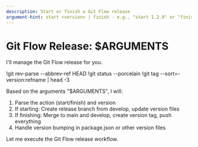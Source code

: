 ```yaml
---
description: Start or finish a Git Flow release
argument-hint: start <version> | finish - e.g., "start 1.2.0" or "finish"
---
```


# Git Flow Release: $ARGUMENTS

I'll manage the Git Flow release for you.

!git rev-parse --abbrev-ref HEAD
!git status --porcelain
!git tag --sort=-version:refname | head -3

Based on the arguments "$ARGUMENTS", I will:

1. Parse the action (start/finish) and version
2. If starting: Create release branch from develop, update version files
3. If finishing: Merge to main and develop, create version tag, push everything
4. Handle version bumping in package.json or other version files

Let me execute the Git Flow release workflow.